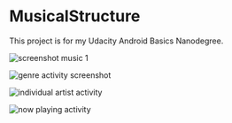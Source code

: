 # MusicalStructure


This project is for my Udacity Android Basics Nanodegree. 

![screenshot music 1](https://cloud.githubusercontent.com/assets/10607949/18248160/b232fa3a-7344-11e6-923d-c03118e04778.png)

![genre activity screenshot](https://cloud.githubusercontent.com/assets/10607949/18248159/b230df0c-7344-11e6-924a-d4da4f91f053.png)

![individual artist activity](https://cloud.githubusercontent.com/assets/10607949/18248157/b22fd31e-7344-11e6-96c5-4fc33b49f987.png)

![now playing activity](https://cloud.githubusercontent.com/assets/10607949/18248158/b230ab18-7344-11e6-88dd-7c5e4c58116a.png)




